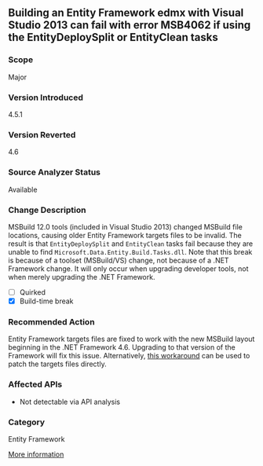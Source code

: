 ## Building an Entity Framework edmx with Visual Studio 2013 can fail with error MSB4062 if using the EntityDeploySplit or EntityClean tasks

### Scope
Major

### Version Introduced
4.5.1

### Version Reverted
4.6

### Source Analyzer Status
Available

### Change Description
MSBuild 12.0 tools (included in Visual Studio 2013) changed MSBuild file
locations, causing older Entity Framework targets files to be invalid. The
result is that `EntityDeploySplit` and `EntityClean` tasks fail because they are
unable to find `Microsoft.Data.Entity.Build.Tasks.dll`. Note that this break is
because of a toolset (MSBuild/VS) change, not because of a .NET Framework
change. It will only occur when upgrading developer tools, not when merely
upgrading the .NET Framework.

- [ ] Quirked
- [x] Build-time break

### Recommended Action
Entity Framework targets files are fixed to work with the new MSBuild layout beginning in the .NET Framework 4.6. Upgrading to that version of the Framework will fix this issue. Alternatively, [this workaround](https://stackoverflow.com/a/24249247/131944) can be used to patch the targets files directly.

### Affected APIs
* Not detectable via API analysis

### Category
Entity Framework

[More information](https://stackoverflow.com/questions/20400054/entitydeploysplit-error-microsoft-data-entity-build-tasks-dll-missing/24249247#24249247)

<!-- breaking change id: 109 -->
